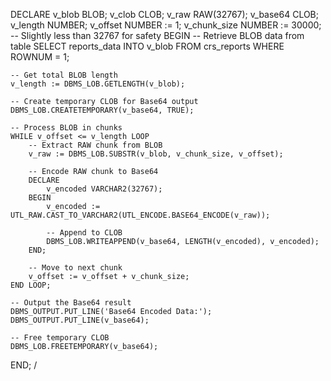 DECLARE
    v_blob       BLOB;
    v_clob       CLOB;
    v_raw        RAW(32767);
    v_base64     CLOB;
    v_length     NUMBER;
    v_offset     NUMBER := 1;
    v_chunk_size NUMBER := 30000; -- Slightly less than 32767 for safety
BEGIN
    -- Retrieve BLOB data from table
    SELECT reports_data INTO v_blob
    FROM crs_reports
    WHERE ROWNUM = 1;

    -- Get total BLOB length
    v_length := DBMS_LOB.GETLENGTH(v_blob);

    -- Create temporary CLOB for Base64 output
    DBMS_LOB.CREATETEMPORARY(v_base64, TRUE);

    -- Process BLOB in chunks
    WHILE v_offset <= v_length LOOP
        -- Extract RAW chunk from BLOB
        v_raw := DBMS_LOB.SUBSTR(v_blob, v_chunk_size, v_offset);

        -- Encode RAW chunk to Base64
        DECLARE
            v_encoded VARCHAR2(32767);
        BEGIN
            v_encoded := UTL_RAW.CAST_TO_VARCHAR2(UTL_ENCODE.BASE64_ENCODE(v_raw));

            -- Append to CLOB
            DBMS_LOB.WRITEAPPEND(v_base64, LENGTH(v_encoded), v_encoded);
        END;

        -- Move to next chunk
        v_offset := v_offset + v_chunk_size;
    END LOOP;

    -- Output the Base64 result
    DBMS_OUTPUT.PUT_LINE('Base64 Encoded Data:');
    DBMS_OUTPUT.PUT_LINE(v_base64);

    -- Free temporary CLOB
    DBMS_LOB.FREETEMPORARY(v_base64);
END;
/